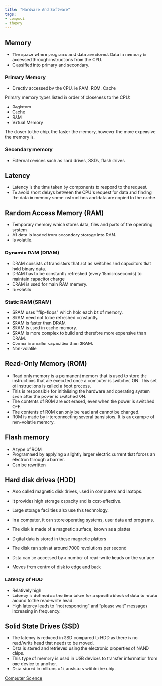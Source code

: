 ```yaml
---
title: "Hardware And Software"
tags:
- compsci
- theory
---
```

## Memory
- The space where programs and data are stored. Data in memory is accessed through instructions from the CPU.
- Classified into primary and secondary.

### Primary Memory
- Directly accessed by the CPU, ie RAM, ROM, Cache

Primary memory types listed in order of closeness to the CPU:

- Registers
- Cache
- RAM
- Virtual Memory

The closer to the chip, the faster the memory, however the more expensive the memory is.

### Secondary memory
- External devices such as hard drives, SSDs, flash drives


## Latency

- Latency is the time taken by components to respond to the request.
- To avoid short delays between the CPU's request for data and finding the data in memory some instructions and data are copied to the cache.

## Random Access Memory (RAM)

- Temporary memory which stores data, files and parts of the operating system
- All data is loaded from secondary storage into RAM.
- Is volatile.

### Dynamic RAM (DRAM)
- DRAM consists of transistors that act as switches and capacitors that hold binary data.
- DRAM has to be constantly refreshed (every 15microseconds) to maintain capacitor charge.
- DRAM is used for main RAM memory.
- Is volatile

### Static RAM (SRAM)
- SRAM uses "flip-flops" which hold each bit of memory.
- SRAM need not to be refreshed constantly.
- SRAM is faster than DRAM.
- SRAM is used in cache memory.
- SRAM is more complex to build and therefore more expensive than DRAM.
- Comes in smaller capacities than SRAM.
- Non-volatile

## Read-Only Memory (ROM)

- Read only memory is a permanent memory that is used to store the instructions that are executed once a computer is switched ON. This set of instructions is called a boot process.
- This is responsible for initialising the hardware and operating system soon after the power is switched ON.
- The contents of ROM are not erased, even when the power is switched OFF.
- The contents of ROM can only be read and cannot be changed.
- ROM is made by interconnecting several transistors. It is an example of non-volatile memory.

## Flash memory
- A type of ROM
- Programmed by applying a slightly larger electric current that forces an electron through a barrier.
- Can be rewritten

## Hard disk drives (HDD)

- Also called magnetic disk drives, used in computers and laptops.
- It provides high storage capacity and is cost-effective.
- Large storage facilities also use this technology.
- In a computer, it can store operating systems, user data and programs.

- The disk is made of a magnetic surface, known as a platter
- Digital data is stored in these magnetic platters
- The disk can spin at around 7000 revolutions per second
- Data can be accessed by a number of read-write heads on the surface

- Moves from centre of disk to edge and back

### Latency of HDD

- Relatively high 
- Latency is defined as the time taken for a specific block of data to rotate around to the read-write head.
- High latency leads to “not responding” and “please wait” messages increasing in frequency.

## Solid State Drives (SSD)

- The latency is reduced in SSD compared to HDD as there is no read/write head that needs to be moved.
- Data is stored and retrieved using the electronic properties of NAND chips.
- This type of memory is used in USB devices to transfer information from one device to another.
- Data stored in millions of transistors within the chip.







[Computer Science](/ComputerScience)